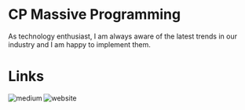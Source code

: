 # CP Massive Programming

As technology enthusiast, I am always aware of the latest trends in our industry and I am happy to implement them. 

# Links

[<img align="left" alt="medium" src="https://img.shields.io/badge/medium-%2312100E.svg?&style=for-the-badge&logo=medium&logoColor=white" />](https://medium.com/cp-massive-programming)
[<img align="left" alt="website" src="https://img.shields.io/badge/website-000000?style=for-the-badge&logo=About.me&logoColor=white" />](https://patrick-eichler.com)

